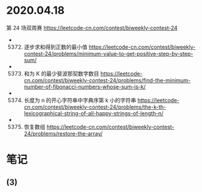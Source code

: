 
# 2020.04.18

第 24 场双周赛 https://leetcode-cn.com/contest/biweekly-contest-24
- 5372. 逐步求和得到正数的最小值 https://leetcode-cn.com/contest/biweekly-contest-24/problems/minimum-value-to-get-positive-step-by-step-sum/
- 5373. 和为 K 的最少斐波那契数字数目 https://leetcode-cn.com/contest/biweekly-contest-24/problems/find-the-minimum-number-of-fibonacci-numbers-whose-sum-is-k/
- 5374. 长度为 n 的开心字符串中字典序第 k 小的字符串 https://leetcode-cn.com/contest/biweekly-contest-24/problems/the-k-th-lexicographical-string-of-all-happy-strings-of-length-n/
- 5375. 恢复数组 https://leetcode-cn.com/contest/biweekly-contest-24/problems/restore-the-array/

# 笔记

## (3)
